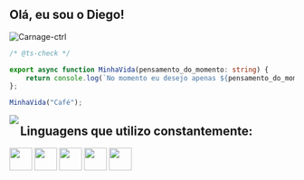<h2> Olá, eu sou o Diego!</h2><img src="https://komarev.com/ghpvc/?username=Carnage-ctrl&color=red" alt="Carnage-ctrl" /> 

```typescript
/* @ts-check */

export async function MinhaVida(pensamento_do_momento: string) {
    return console.log(`No momento eu desejo apenas ${pensamento_do_momento}!`);
};

MinhaVida("Café");
```

<p align="left">
  <a href="https://github.com/Carnage-ctrl" target="_blank">
    <img align="left" src="https://github-readme-stats.vercel.app/api?username=Carnage-ctrl&theme=react&show_icons=true">
  </a>
</p>

<h2>Linguagens que utilizo constantemente:</h2>
<code><img width="40" src="https://img.icons8.com/color/452/javascript--v1.png"></code>
<code><img width="40" src="https://img.icons8.com/color/452/typescript.png"></code>
<code><img width="40" src="https://iconarchive.com/download/i99610/blackvariant/button-ui-requests-6/iTerm.ico"></code>
<code><img width="40" src="https://toppng.com/uploads/preview/c-programming-icon-c-programming-language-logo-11562945679duaxtn3yq0.png"></code>
<code><img width="40" src="https://cdn3.iconfinder.com/data/icons/logos-and-brands-adobe/512/267_Python-512.png"></code>

